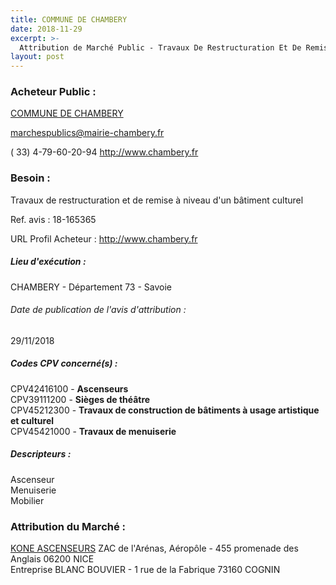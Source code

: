 ```yaml
---
title: COMMUNE DE CHAMBERY
date: 2018-11-29
excerpt: >-
  Attribution de Marché Public - Travaux De Restructuration Et De Remise A Niveau De L'Espace Culturel André Malraux
layout: post
---
```


### Acheteur Public : 
<a href="/acheteur-135/siren-217300656"> COMMUNE DE CHAMBERY</a><br/>



marchespublics@mairie-chambery.fr

( 33) 4-79-60-20-94
http://www.chambery.fr
### Besoin :

Travaux de restructuration et de remise à niveau d'un bâtiment culturel

Ref. avis : 18-165365

URL Profil Acheteur : http://www.chambery.fr

##### Lieu d'exécution :

CHAMBERY - Département 73 - Savoie

###### Date de publication de l'avis d'attribution : 
29/11/2018

##### Codes CPV concerné(s) :
CPV42416100 - **Ascenseurs** <br/>
CPV39111200 - **Sièges de théâtre** <br/>
CPV45212300 - **Travaux de construction de bâtiments à usage artistique et culturel** <br/>
CPV45421000 - **Travaux de menuiserie** <br/>

##### Descripteurs :
Ascenseur <br/>
Menuiserie <br/>
Mobilier <br/>

### Attribution du Marché :
<a href="/entreprise-573/siren-592052302"> KONE ASCENSEURS</a>    ZAC de l'Arénas, Aéropôle - 455 promenade des Anglais 06200 NICE <br/>
Entreprise BLANC BOUVIER - 1 rue de la Fabrique 73160 COGNIN <br/>
